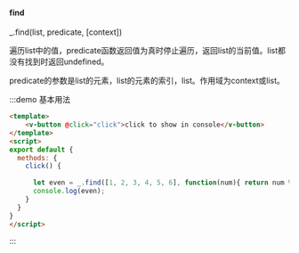 #### find

_.find(list, predicate, [context]) 

遍历list中的值，predicate函数返回值为真时停止遍历，返回list的当前值。list都没有找到时返回undefined。

predicate的参数是list的元素，list的元素的索引，list。作用域为context或list。

:::demo 基本用法
```html
<template>
    <v-button @click="click">click to show in console</v-button>
</template>
<script>
export default {
  methods: {
    click() {
      
      let even = _.find([1, 2, 3, 4, 5, 6], function(num){ return num % 2 == 0; });
      console.log(even);
    }
  }
}
</script>
```
:::
